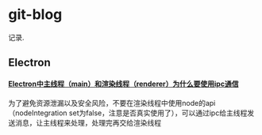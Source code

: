 # git-blog
记录. 


## Electron 

#### [Electron中主线程（main）和渲染线程（renderer）为什么要使用ipc通信](https://stackoverflow.com/questions/67344365/electron-why-do-we-need-to-communicate-between-the-main-process-and-the-render)
为了避免资源泄漏以及安全风险，不要在渲染线程中使用node的api（nodeIntegration set为false，注意是否真实使用了），可以通过ipc给主线程发送消息，让主线程来处理，处理完再交给渲染线程
